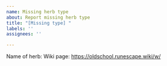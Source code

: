 ```yaml
---
name: Missing herb type
about: Report missing herb type
title: "[Missing type] "
labels: ''
assignees: ''

---
```


<!-- Thanks for reporting the missing herb! --> 
<!-- Please include a link to the wiki page for the new item. -->

Name of herb: 
Wiki page: https://oldschool.runescape.wiki/w/
